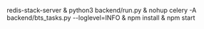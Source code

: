 redis-stack-server &
python3 backend/run.py &
nohup celery -A backend/bts_tasks.py --loglevel=INFO &
npm install &
npm start 